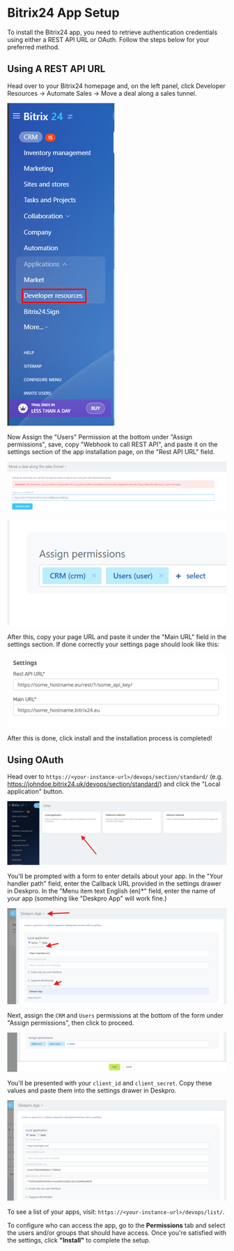 Bitrix24 App Setup
===

To install the Bitrix24 app, you need to retrieve authentication credentials using either a REST API URL or OAuth. Follow the steps below for your preferred method.


## Using A REST API URL

Head over to your Bitrix24 homepage and, on the left panel, click Developer Resources -> Automate Sales -> Move a deal along a sales tunnel.

[![](/docs/assets/setup/left_panel.png)](/docs/assets/setup/left_panel.png)

Now Assign the "Users" Permission at the bottom under "Assign permissions", save, copy "Webhook to call REST API", and paste it on the settings section of the app installation page, on the "Rest API URL" field.

[![](/docs/assets/setup/webhook_api.png)](/docs/assets/setup/webhook_api.png)

[![](/docs/assets/setup/perms.png)](/docs/assets/setup/perms.png)

After this, copy your page URL and paste it under the "Main URL" field in the settings section. If done correctly your settings page should look like this:

[![](/docs/assets/setup/settings.png)](/docs/assets/setup/settings.png)

After this is done, click install and the installation process is completed!


## Using OAuth

Head over to `https://<your-instance-url>/devops/section/standard/` (e.g. https://johndoe.bitrix24.uk/devops/section/standard/) and click the "Local application" button.

[![](/docs/assets/setup/bitrix24-setup-oauth-01.png)](/docs/assets/setup/bitrix24-setup-oauth-01.png)

You'll be prompted with a form to enter details about your app. In the "Your handler path" field, enter the Callback URL provided in the settings drawer in Deskpro. In the "Menu item text English (en)*" field, enter the name of your app (something like "Deskpro App" will work fine.)

[![](/docs/assets/setup/bitrix24-setup-oauth-02.png)](/docs/assets/setup/bitrix24-setup-oauth-02.png)


Next, assign the `CRM` and `Users` permissions at the bottom of the form under "Assign permissions", then click to proceed.

 [![](/docs/assets/setup/bitrix24-setup-oauth-03.png)](/docs/assets/setup/bitrix24-setup-oauth-03.png)


You'll be presented with your `client_id` and `client_secret`. Copy these values and paste them into the settings drawer in Deskpro.

  [![](/docs/assets/setup/bitrix24-setup-oauth-04.png)](/docs/assets/setup/bitrix24-setup-oauth-04.png)

To see a list of your apps, visit: `https://<your-instance-url>/devops/list/`.

To configure who can access the app, go to the **Permissions** tab and select the users and/or groups that should have access. Once you're satisfied with the settings, click **"Install"** to complete the setup.
